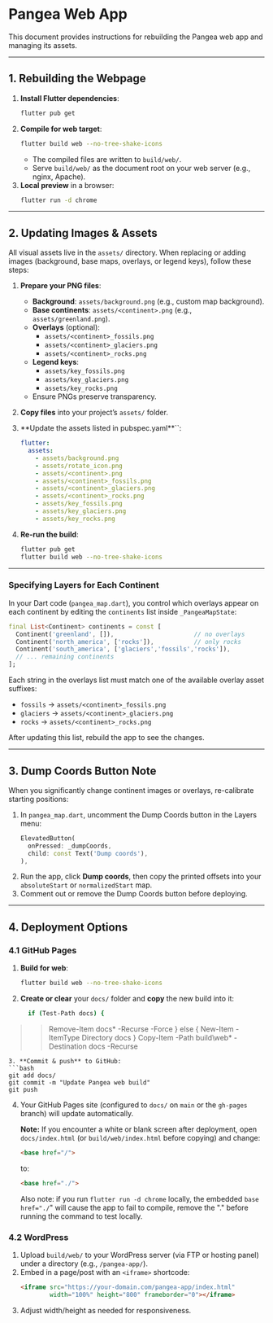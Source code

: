 # Pangea Web App

This document provides instructions for rebuilding the Pangea web app and managing its assets.

---

## 1. Rebuilding the Webpage

1. **Install Flutter dependencies**:
   ```bash
   flutter pub get
   ```
2. **Compile for web target**:
   ```bash
   flutter build web --no-tree-shake-icons
   ```
   - The compiled files are written to `build/web/`.
   - Serve `build/web/` as the document root on your web server (e.g., nginx, Apache).
3. **Local preview** in a browser:
   ```bash
   flutter run -d chrome
   ```

---

## 2. Updating Images & Assets

All visual assets live in the `assets/` directory. When replacing or adding images (background, base maps, overlays, or legend keys), follow these steps:

1. **Prepare your PNG files**:

   - **Background**: `assets/background.png` (e.g., custom map background).
   - **Base continents**: `assets/<continent>.png` (e.g., `assets/greenland.png`).
   - **Overlays** (optional):
     - `assets/<continent>_fossils.png`
     - `assets/<continent>_glaciers.png`
     - `assets/<continent>_rocks.png`
   - **Legend keys**:
     - `assets/key_fossils.png`
     - `assets/key_glaciers.png`
     - `assets/key_rocks.png`
   - Ensure PNGs preserve transparency.

2. **Copy files** into your project’s `assets/` folder.

3. \*\*Update the assets listed in pubspec.yaml\*\*\`\`:

   ```yaml
   flutter:
     assets:
       - assets/background.png
       - assets/rotate_icon.png
       - assets/<continent>.png
       - assets/<continent>_fossils.png
       - assets/<continent>_glaciers.png
       - assets/<continent>_rocks.png
       - assets/key_fossils.png
       - assets/key_glaciers.png
       - assets/key_rocks.png
   ```

4. **Re-run the build**:

   ```bash
   flutter pub get
   flutter build web --no-tree-shake-icons
   ```

---

### Specifying Layers for Each Continent

In your Dart code (`pangea_map.dart`), you control which overlays appear on each continent by editing the `continents` list inside `_PangeaMapState`:

```dart
final List<Continent> continents = const [
  Continent('greenland', []),                      // no overlays
  Continent('north_america', ['rocks']),           // only rocks
  Continent('south_america', ['glaciers','fossils','rocks']),
  // ... remaining continents
];
```

Each string in the overlays list must match one of the available overlay asset suffixes:

- `fossils` → `assets/<continent>_fossils.png`
- `glaciers` → `assets/<continent>_glaciers.png`
- `rocks`    → `assets/<continent>_rocks.png`

After updating this list, rebuild the app to see the changes.

---

## 3. Dump Coords Button Note

When you significantly change continent images or overlays, re-calibrate starting positions:

1. In `pangea_map.dart`, uncomment the Dump Coords button in the Layers menu:
   ```dart
   ElevatedButton(
     onPressed: _dumpCoords,
     child: const Text('Dump coords'),
   ),
   ```
2. Run the app, click **Dump coords**, then copy the printed offsets into your `absoluteStart` or `normalizedStart` map.
3. Comment out or remove the Dump Coords button before deploying.

---

## 4. Deployment Options

### 4.1 GitHub Pages

1. **Build for web**:
   ```bash
   flutter build web --no-tree-shake-icons
   ```
2. **Create or clear** your `docs/` folder and **copy** the new build into it:
   ```bash
     if (Test-Path docs) {
>>    Remove-Item docs\* -Recurse -Force
>>    } else {
>>    New-Item -ItemType Directory docs
>>   }
     Copy-Item -Path build\web\* -Destination docs -Recurse
   ```
3. **Commit & push** to GitHub:
   ```bash
   git add docs/
   git commit -m "Update Pangea web build"
   git push
   ```
4. Your GitHub Pages site (configured to `docs/` on `main` or the `gh-pages` branch) will update automatically.

   **Note:** If you encounter a white or blank screen after deployment, open `docs/index.html` (or `build/web/index.html` before copying) and change:
   ```html
   <base href="/">
   ```
   to:
   ```html
   <base href="./">
   ```
   Also note: if you run `flutter run -d chrome` locally, the embedded `base href="./`" will cause the app to fail to compile, remove the "." before running the command to test locally.

### 4.2 WordPress

1. Upload `build/web/` to your WordPress server (via FTP or hosting panel) under a directory (e.g., `/pangea-app/`).
2. Embed in a page/post with an `<iframe>` shortcode:
   ```html
   <iframe src="https://your-domain.com/pangea-app/index.html"
           width="100%" height="800" frameborder="0"></iframe>
   ```
3. Adjust width/height as needed for responsiveness.

